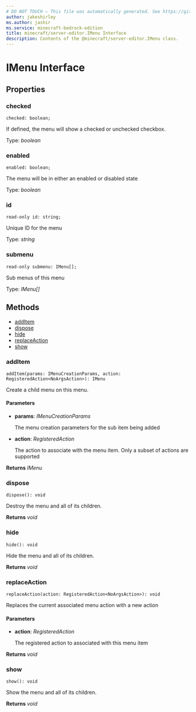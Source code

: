 ```yaml
---
# DO NOT TOUCH — This file was automatically generated. See https://github.com/mojang/minecraftapidocsgenerator to modify descriptions, examples, etc.
author: jakeshirley
ms.author: jashir
ms.service: minecraft-bedrock-edition
title: minecraft/server-editor.IMenu Interface
description: Contents of the @minecraft/server-editor.IMenu class.
---
```

# IMenu Interface

## Properties

### **checked**
`checked: boolean;`

If defined, the menu will show a checked or unchecked checkbox.

Type: *boolean*

### **enabled**
`enabled: boolean;`

The menu will be in either an enabled or disabled state

Type: *boolean*

### **id**
`read-only id: string;`

Unique ID for the menu

Type: *string*

### **submenu**
`read-only submenu: IMenu[];`

Sub menus of this menu

Type: *IMenu[]*

## Methods
- [addItem](#additem)
- [dispose](#dispose)
- [hide](#hide)
- [replaceAction](#replaceaction)
- [show](#show)

### **addItem**
`
addItem(params: IMenuCreationParams, action: RegisteredAction<NoArgsAction>): IMenu
`

Create a child menu on this menu.

#### **Parameters**
- **params**: *IMenuCreationParams*
  
  The menu creation parameters for the sub item being added
- **action**: *RegisteredAction<NoArgsAction>*
  
  The action to associate with the menu item. Only a subset of actions are supported

**Returns** *IMenu*

### **dispose**
`
dispose(): void
`

Destroy the menu and all of its children.

**Returns** *void*

### **hide**
`
hide(): void
`

Hide the menu and all of its children.

**Returns** *void*

### **replaceAction**
`
replaceAction(action: RegisteredAction<NoArgsAction>): void
`

Replaces the current associated menu action with a new action

#### **Parameters**
- **action**: *RegisteredAction<NoArgsAction>*
  
  The registered action to associated with this menu item

**Returns** *void*

### **show**
`
show(): void
`

Show the menu and all of its children.

**Returns** *void*
